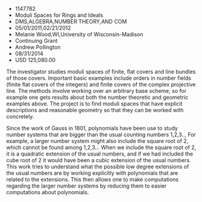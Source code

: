 
* 1147782
* Moduli Spaces for Rings and Ideals
* DMS,ALGEBRA,NUMBER THEORY,AND COM
* 05/01/2011,02/21/2012
* Melanie Wood,WI,University of Wisconsin-Madison
* Continuing Grant
* Andrew Pollington
* 08/31/2014
* USD 125,080.00

The investigator studies moduli spaces of finite, flat covers and line bundles
of those covers. Important basic examples include orders in number fields
(finite flat covers of the integers) and finite covers of the complex projective
line. The methods involve working over an arbitrary base scheme, so for example
one gets results about both the number theoretic and geometric examples above.
The project is to find moduli spaces that have explicit descriptions and
reasonable geometry so that they can be worked with concretely.

Since the work of Gauss in 1801, polynomials have been use to study number
systems that are bigger than the usual counting numbers 1,2,3.., For example, a
larger number system might also include the square root of 2, which cannot be
found among 1,2,3... When we include the square root of 2, it is a quadratic
extension of the usual numbers, and if we had included the cube root of 2 it
would have been a cubic extension of the usual numbers. This work tries to
understand what the possible low degree extensions of the usual numbers are by
working explicitly with polynomials that are related to the extensions. This
then allows one to make computations regarding the larger number systems by
reducing them to easier computations about polynomials.
